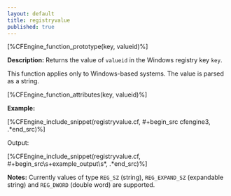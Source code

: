 ```yaml
---
layout: default
title: registryvalue
published: true
---
```


[%CFEngine_function_prototype(key, valueid)%]

**Description:** Returns the value of `valueid` in the Windows registry key
`key`.

This function applies only to Windows-based systems. The value is parsed as a
string.

[%CFEngine_function_attributes(key, valueid)%]

**Example:**

[%CFEngine_include_snippet(registryvalue.cf, #\+begin_src cfengine3, .*end_src)%]

Output:

[%CFEngine_include_snippet(registryvalue.cf, #\+begin_src\s+example_output\s*, .*end_src)%]

**Notes:** Currently values of type `REG_SZ` (string), `REG_EXPAND_SZ`
(expandable string) and `REG_DWORD` (double word) are supported.
